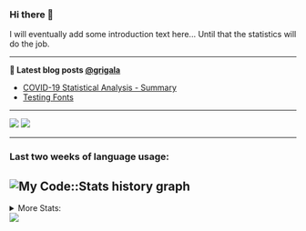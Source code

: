 ### Hi there 👋

I will eventually add some introduction text here... Until that the statistics will do the job. 

<!--
**grigala/grigala** is a ✨ _special_ ✨ repository because its `README.md` (this file) appears on your GitHub profile.

Here are some ideas to get you started:

- 🔭 I’m currently working on ...
- 🌱 I’m currently learning ...
- 👯 I’m looking to collaborate on ...
- 🤔 I’m looking for help with ...
- 💬 Ask me about ...
- 📫 How to reach me: ...
- 😄 Pronouns: ...
- ⚡ Fun fact: ...
-->

---

**📕 Latest blog posts [@grigala](https://grigala.github.io/blog/)**
<!-- BLOG-POST-LIST:START -->
- [COVID-19 Statistical Analysis - Summary](https://grigala.github.io/posts/2020/03/covid-19/)
- [Testing Fonts](https://grigala.github.io/posts/2019/12/testing-fonts/)
<!-- BLOG-POST-LIST:END -->

 ---
 
![](https://grigala-stats.vercel.app/api?username=grigala&count_private=true&show_icons=true&line_height=21&title_color=009930&icon_color=009930) ![](https://grigala-stats.vercel.app/api/top-langs/?username=grigala&layout=compact&title_color=009930)

<!-- images are not the same line
<p align = "center">
    <img src="https://github-readme-stats.vercel.app/api?username=grigala&count_private=true&show_icons=true&theme=dark&line_height=33" width="48%">
    <img src="https://github-readme-stats.vercel.app/api/top-langs/?username=grigala&layout=compact&theme=dark" width="48%">
</p> -->

---
### Last two weeks of language usage:

![My Code::Stats history graph](https://codestats-readme.wegfan.cn/history-graph/grigala)
---
<details>
<summary> More Stats: </summary>
  
<!--START_SECTION:waka-->
📊 **This Week I Spent My Time On** 

```text
⌚︎ Time Zone: Europe/Zurich

💬 Programming Languages: 
Java                     26 hrs 59 mins      ██████████████████░░░░░░░   72.82% 
Groovy                   2 hrs 45 mins       █░░░░░░░░░░░░░░░░░░░░░░░░   7.43% 
TeX                      2 hrs 35 mins       █░░░░░░░░░░░░░░░░░░░░░░░░   6.97% 
Properties               2 hrs 16 mins       █░░░░░░░░░░░░░░░░░░░░░░░░   6.16% 
Other                    29 mins             ░░░░░░░░░░░░░░░░░░░░░░░░░   1.34%

🔥 Editors: 
IntelliJ                 35 hrs 55 mins      ████████████████████████░   96.93% 
Vim                      35 mins             ░░░░░░░░░░░░░░░░░░░░░░░░░   1.59% 
WebStorm                 14 mins             ░░░░░░░░░░░░░░░░░░░░░░░░░   0.67% 
PyCharm                  9 mins              ░░░░░░░░░░░░░░░░░░░░░░░░░   0.44% 
VS Code                  8 mins              ░░░░░░░░░░░░░░░░░░░░░░░░░   0.37%

💻 Operating System: 
Linux                    31 hrs 7 mins       █████████████████████░░░░   83.96% 
Windows                  5 hrs 56 mins       ████░░░░░░░░░░░░░░░░░░░░░   16.04%

```

**I Mostly Code in Java** 

```text
Java                     6 repos             ████░░░░░░░░░░░░░░░░░░░░░   19.35% 
Python                   3 repos             ██░░░░░░░░░░░░░░░░░░░░░░░   9.68% 
Scala                    3 repos             ██░░░░░░░░░░░░░░░░░░░░░░░   9.68% 
C++                      2 repos             █░░░░░░░░░░░░░░░░░░░░░░░░   6.45% 
TeX                      2 repos             █░░░░░░░░░░░░░░░░░░░░░░░░   6.45%

```



<!--END_SECTION:waka-->

![My Code::Stats history graph](https://codestats-readme.wegfan.cn/history-graph/grigala)
---
</details>

<img src="https://komarev.com/ghpvc/?username=grigala&color=009930"/>

<!-- an additional pinned repositiroes -->
<!-- ![ReadMe Card](https://grigala-stats.vercel.app/api/pin/?username=grigala&repo=3DMMDepthFitting&title_color=008800) -->
